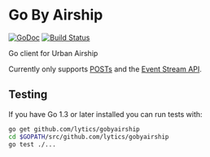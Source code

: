 # Go By Airship

[![GoDoc](https://godoc.org/github.com/lytics/gobyairship?status.svg)](https://godoc.org/github.com/lytics/gobyairship)
[![Build Status](https://travis-ci.org/lytics/gobyairship.svg?branch=master)](https://travis-ci.org/lytics/gobyairship)

Go client for Urban Airship

Currently only supports
[POSTs](https://godoc.org/github.com/lytics/gobyairship#Client.Post) and the
[Event Stream API](https://godoc.org/github.com/lytics/gobyairship/events).

## Testing

If you have Go 1.3 or later installed you can run tests with:

```sh
go get github.com/lytics/gobyairship
cd $GOPATH/src/github.com/lytics/gobyairship
go test ./...
```
